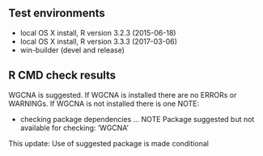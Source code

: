 ## Test environments
* local OS X install, R version 3.2.3 (2015-06-18)
* local OS X install, R version 3.3.3 (2017-03-06)
* win-builder (devel and release)

## R CMD check results
WGCNA is suggested.
If WGCNA is installed there are no ERRORs or WARNINGs. 
If WGCNA is not installed there is one NOTE:
  * checking package dependencies ... NOTE
  Package suggested but not available for checking: ‘WGCNA’

This update: 
Use of suggested package is made conditional

